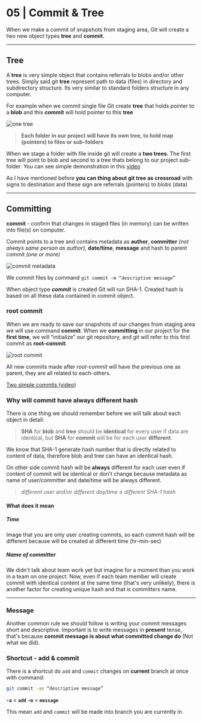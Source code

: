 # 05 | Commit & Tree

When we make a commit of snapshots from staging area, Git will create a two new object types **tree** and **commit**.

---

## Tree

A **tree** is very simple object that contains referrals to blobs and/or other trees. Simply said git **tree** represent path to data (files) in directory and subdirectory structure. Its very similar to standard folders structure in any computer.

For example when we commit single file Git create **tree** that holds pointer to a **blob** and this **commit** will hold pointer to this **tree**

![one tree](https://www.dropbox.com/s/lsfooa1vgj3hdft/gitOneTree.jpeg?raw=1)

> **Each folder in our project will have its own tree, to hold map (pointers) to files or sub-folders**

When we stage a folder with file inside git will create a **two trees**. The first tree will point to blob and second to a tree thats belong to our project sub-folder. You can see simple demonstration in this [video](https://www.dropbox.com/s/3dsbjsv9m7dhe16/git_with_folder.m4v?raw=1)

As I have mentioned before **you can thing about git tree as crossroad** with signs to destination and these sign are referrals (pointers) to blobs (data)

---

## Committing

**commit** - confirm that changes in staged files (in memory) can be written into file(s) on computer.

Commit points to a tree and contains metadata as **author**, **committer** _(not always same person as author)_, **date/time**, **message** and hash to parent commit _(one or more)_

![commit metadata](https://www.dropbox.com/s/gro9fraorsxk4pa/gitCommitMeta.png?raw=1)

We commit files by command `git commit -m “descriptive message”`

When object type **_commit_** is created Git will run SHA-1. Created hash is based on all these data contained in commit object.

### root commit

When we are ready to save our snapshots of our changes from staging area we will use command **commit**. When we **committing** in our project for the **first time**, we will “initialize” our git repository, and git will refer to this first commit as **root-commit**.

![root commit](https://www.dropbox.com/s/k02owo5463h592l/git_referrals_basic.png?raw=1)

All new commits made after _root-commit_ will have the previous one as parent, they are all related to each-others.

[Two simple commits (video)](https://www.dropbox.com/s/kadv8rfr8btfart/two_simple_commits.m4v?raw=1)

### Why will commit have always different hash

There is one thing we should remember before we will talk about each object in detail:

> **SHA** for **blob** and **tree** should be **identical** for every user if data are identical, but **SHA** for **commit** will be for each user **different**.

We know that SHA-1 generate hash number that is directly related to content of data, therefore blob and tree can have an identical hash.

On other side commit hash will be **always** different for each user even if content of commit will be identical or don't change because metadata as name of user/committer and date/time will be always different.

> _different user_ and/or _different day/time_ **=** _different SHA-1 hash_

#### What does it mean

##### Time

Image that you are only user creating commits, so each commit hash will be different because will be created at different time (hr-min-sec)

##### Name of committer

We didn't talk about team work yet but imagine for a moment than you work in a team on one project. Now, even if each team member will create commit with identical content at the same time (that's very unlikely), there is another factor for creating unique hash and that is committers name.

---

### Message

Another common rule we should follow is writing your commit messages short and descriptive. Important is to write messages in **present** tense, that's because **commit message is about what committed change do** (Not what we did).

### Shortcut - add & commit

There is a shortcut do `add` and `commit` changes on **current** branch at once with command:

```bash
git commit -am “descriptive message”
```

**`-a`** = **`add`**
**`-m`** = **`message`**

This mean `add` and `commit` will be made into branch you are currently in.
